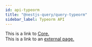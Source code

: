 ```yaml
---
id: api-typeorm
title: "@nestjs-query/query-typeorm"
sidebar_label: Typeorm API
---
```


This is a link to [Core.](core.md)  
This is a link to an [external page.](http://www.example.com)
